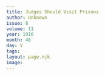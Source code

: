 ```yaml
---
title: Judges Should Visit Prisons
author: Unknown
issue: 8
volume: 11
year: 1916
month: 46
day: V
tags:
layout: page.njk
image:
---
```



